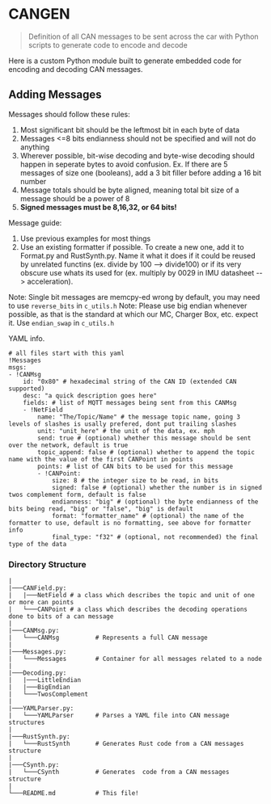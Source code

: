 # CANGEN
> Definition of all CAN messages to be sent across the car with Python scripts to generate code to encode and decode

Here is a custom Python module built to generate embedded code for encoding and decoding CAN messages.

## Adding Messages

Messages should follow these rules:
1. Most significant bit should be the leftmost bit in each byte of data
2. Messages <=8 bits endianness should not be specified and will not do anything
3. Wherever possible, bit-wise decoding and byte-wise decoding should happen in seperate bytes to avoid confusion.
Ex. If there are 5 messages of size one (booleans), add a 3 bit filler before adding a 16 bit number
4. Message totals should be byte aligned, meaning total bit size of a message should be a power of 8
5. **Signed messages must be 8,16,32, or 64 bits!**

Message guide:
1. Use previous examples for most things
2. Use an existing formatter if possible.  To create a new one, add it to Format.py and RustSynth.py.  Name it what it does if it could be reused by unrelated functins (ex. divide by 100 --> divide100) or if its very obscure use whats its used for (ex. multiply by 0029 in IMU datasheet --> acceleration).

Note: Single bit messages are memcpy-ed wrong by default, you may need to use `reverse_bits` in `c_utils.h`
Note: Please use big endian whenever possible, as that is the standard at which our MC, Charger Box, etc. expect it.  Use `endian_swap` in `c_utils.h`

YAML info.
```
# all files start with this yaml
!Messages
msgs: 
- !CANMsg
    id: "0x80" # hexadecimal string of the CAN ID (extended CAN supported)
    desc: "a quick description goes here"
    fields: # list of MQTT messages being sent from this CANMsg
    - !NetField
        name: "The/Topic/Name" # the message topic name, going 3 levels of slashes is usally prefered, dont put trailing slashes
        unit: "unit_here" # the unit of the data, ex. mph
        send: true # (optional) whether this message should be sent over the network, default is true
        topic_append: false # (optional) whether to append the topic name with the value of the first CANPoint in points
        points: # list of CAN bits to be used for this message
        - !CANPoint:
            size: 8 # the integer size to be read, in bits
            signed: false # (optional) whether the number is in signed twos complement form, default is false
            endianness: "big" # (optional) the byte endianness of the bits being read, "big" or "false", "big" is default
            format: "formatter_name" # (optional) the name of the formatter to use, default is no formatting, see above for formatter info
            final_type: "f32" # (optional, not recommended) the final type of the data            
```

### Directory Structure
```
|
|───CANField.py:
|   |───NetField # a class which describes the topic and unit of one or more can points
|   └───CANPoint # a class which describes the decoding operations done to bits of a can message
|
|───CANMsg.py:
|   └───CANMsg          # Represents a full CAN message
|
|───Messages.py:
|   └───Messages        # Container for all messages related to a node
|
|───Decoding.py:
|   |───LittleEndian
|   |───BigEndian
|   └───TwosComplement
|
|───YAMLParser.py:
|   └───YAMLParser      # Parses a YAML file into CAN message structures
|
|───RustSynth.py:
|   └───RustSynth       # Generates Rust code from a CAN messages structure
|
|───CSynth.py:
|   └───CSynth          # Generates  code from a CAN messages structure
|
└───README.md           # This file!
